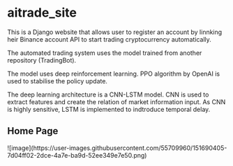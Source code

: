 # aitrade_site

<p>This is a Django website that allows user to register an account by linnking heir Binance account API to start trading cryptocurrency automatically.</p>
<p>The automated trading system uses the model trained from another repository (TradingBot).</p>
<p>The model uses deep reinforcement learning. PPO algorithm by OpenAI is used to stabilise the policy update.</p>
<p>The deep learning architecture is a CNN-LSTM model. CNN is used to extract features and create the relation of market information input. 
As CNN is highly sensitive, LSTM is implemented to indtroduce temporal delay. </p>

<h2>Home Page</h2>
![image](https://user-images.githubusercontent.com/55709960/151690405-7d04ff02-2dce-4a7e-ba9d-52ee349e7e50.png)

